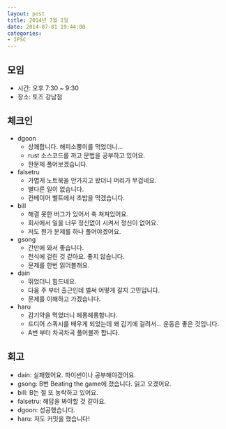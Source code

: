 ```yaml
---
layout: post
title: 2014년 7월 1일
date: 2014-07-01 19:44:00
categories:
- IPSC
---
```


## 모임

* 시간: 오후 7:30 ~ 9:30
* 장소: 토즈 강남점

## 체크인

* dgoon
    * 상쾌합니다. 해피소뿡이를 먹었더니...
    * rust 소스코드를 까고 문법을 공부하고 있어요.
    * 한문제 풀어보겠습니다.
* falsetru
    * 가볍게 노트북을 안가지고 왔더니 머리가 무겁네요.
    * 별다른 일이 없습니다.
    * 컨베이어 벨트에서 초밥을 먹겠습니다.
* bill
    * 해결 못한 버그가 있어서 축 쳐져있어요.
    * 회사에서 일을 너무 정신없이 시켜서 정신이 없어요.
    * 저도 뭔가 문제를 하나 풀어야겠어요.
* gsong
    * 간만에 와서 좋습니다.
    * 천식에 걸린 것 같아요. 좋지 않습니다.
    * 문제를 한번 읽어볼래요.
* dain
    * 뛰었더니 힘드네요.
    * 다음 주 부터 출근인데 벌써 어떻게 갈지 고민입니다.
    * 문제를 이해하고 가겠습니다.
* haru
    * 감기약을 먹었더니 헤롱헤롱합니다.
    * 드디어 스쿼시를 배우게 되었는데 왜 감기에 걸려서... 운동은 좋은 것입니다.
    * A번 부터 차곡차곡 풀어볼까 합니다.

## 회고

* dain: 실패했어요. 파이썬이나 공부해야겠어요.
* gsong: B번 Beating the game에 졌습니다. 읽고 오겠어요.
* bill: B는 절 또 농락하고 있어요.
* falsetru: 해답을 봐야할 것 같아요.
* dgoon: 성공했습니다.
* haru: 저도 커밋을 했습니다!
